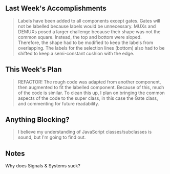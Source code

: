## Last Week's Accomplishments

> Labels have been added to all components except gates.  Gates will not be labelled because labels would be unnecessary. 
MUXs and DEMUXs posed a larger challenge because their shape was not the common square.  Instead, the top and bottom were sloped.  
Therefore, the shape had to be modified to keep the labels from overlapping. The labels for the selection lines (bottom) also had to be 
shifted to keep a semi-constant cushion with the edge.

## This Week's Plan

> REFACTOR! The rough code was adapted from another component, then augmented to fit the labelled component. Because of this, 
much of the code is similar.  To clean this up, I plan on bringing the common aspects of the code to the super class, in this case the
Gate class, and commenting for future readability.

## Anything Blocking?

> I believe my understanding of JavaScript classes/subclasses is sound, but I'm going to find out.

## Notes

Why does Signals & Systems suck?

